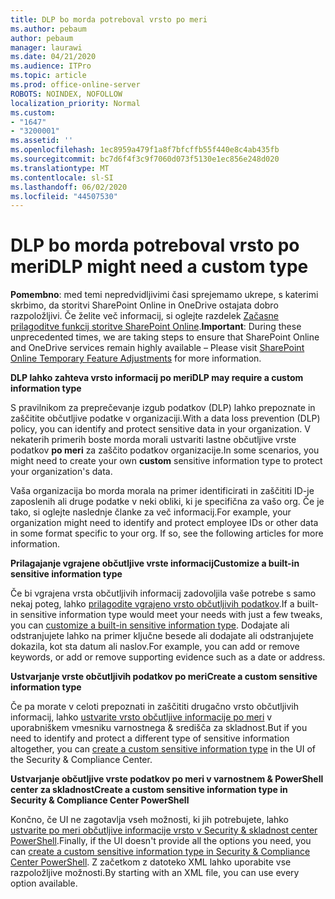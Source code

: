 ```yaml
---
title: DLP bo morda potreboval vrsto po meri
ms.author: pebaum
author: pebaum
manager: laurawi
ms.date: 04/21/2020
ms.audience: ITPro
ms.topic: article
ms.prod: office-online-server
ROBOTS: NOINDEX, NOFOLLOW
localization_priority: Normal
ms.custom:
- "1647"
- "3200001"
ms.assetid: ''
ms.openlocfilehash: 1ec8959a479f1a8f7bfcffb55f440e8c4ab435fb
ms.sourcegitcommit: bc7d6f4f3c9f7060d073f5130e1ec856e248d020
ms.translationtype: MT
ms.contentlocale: sl-SI
ms.lasthandoff: 06/02/2020
ms.locfileid: "44507530"
---
```

# <a name="dlp-might-need-a-custom-type"></a><span data-ttu-id="04f62-102">DLP bo morda potreboval vrsto po meri</span><span class="sxs-lookup"><span data-stu-id="04f62-102">DLP might need a custom type</span></span>

<span data-ttu-id="04f62-103">**Pomembno**: med temi nepredvidljivimi časi sprejemamo ukrepe, s katerimi skrbimo, da storitvi SharePoint Online in OneDrive ostajata dobro razpoložljivi. Če želite več informacij, si oglejte razdelek [Začasne prilagoditve funkcij storitve SharePoint Online](https://aka.ms/ODSPAdjustments).</span><span class="sxs-lookup"><span data-stu-id="04f62-103">**Important**: During these unprecedented times, we are taking steps to ensure that SharePoint Online and OneDrive services remain highly available – Please visit [SharePoint Online Temporary Feature Adjustments](https://aka.ms/ODSPAdjustments) for more information.</span></span>

<span data-ttu-id="04f62-104">**DLP lahko zahteva vrsto informacij po meri**</span><span class="sxs-lookup"><span data-stu-id="04f62-104">**DLP may require a custom information type**</span></span>

<span data-ttu-id="04f62-105">S pravilnikom za preprečevanje izgub podatkov (DLP) lahko prepoznate in zaščitite občutljive podatke v organizaciji.</span><span class="sxs-lookup"><span data-stu-id="04f62-105">With a data loss prevention (DLP) policy, you can identify and protect sensitive data in your organization.</span></span> <span data-ttu-id="04f62-106">V nekaterih primerih boste morda morali ustvariti lastne občutljive vrste podatkov **po meri** za zaščito podatkov organizacije.</span><span class="sxs-lookup"><span data-stu-id="04f62-106">In some scenarios, you might need to create your own **custom** sensitive information type to protect your organization's data.</span></span>

<span data-ttu-id="04f62-107">Vaša organizacija bo morda morala na primer identificirati in zaščititi ID-je zaposlenih ali druge podatke v neki obliki, ki je specifična za vašo org. Če je tako, si oglejte naslednje članke za več informacij.</span><span class="sxs-lookup"><span data-stu-id="04f62-107">For example, your organization might need to identify and protect employee IDs or other data in some format specific to your org. If so, see the following articles for more information.</span></span>
  
 <span data-ttu-id="04f62-108">**Prilagajanje vgrajene občutljive vrste informacij**</span><span class="sxs-lookup"><span data-stu-id="04f62-108">**Customize a built-in sensitive information type**</span></span>
  
<span data-ttu-id="04f62-109">Če bi vgrajena vrsta občutljivih informacij zadovoljila vaše potrebe s samo nekaj poteg, lahko [prilagodite vgrajeno vrsto občutljivih podatkov](https://docs.microsoft.com/microsoft-365/compliance/customize-a-built-in-sensitive-information-type).</span><span class="sxs-lookup"><span data-stu-id="04f62-109">If a built-in sensitive information type would meet your needs with just a few tweaks, you can [customize a built-in sensitive information type](https://docs.microsoft.com/microsoft-365/compliance/customize-a-built-in-sensitive-information-type).</span></span> <span data-ttu-id="04f62-110">Dodajate ali odstranjujete lahko na primer ključne besede ali dodajate ali odstranjujete dokazila, kot sta datum ali naslov.</span><span class="sxs-lookup"><span data-stu-id="04f62-110">For example, you can add or remove keywords, or add or remove supporting evidence such as a date or address.</span></span>
  
 <span data-ttu-id="04f62-111">**Ustvarjanje vrste občutljivih podatkov po meri**</span><span class="sxs-lookup"><span data-stu-id="04f62-111">**Create a custom sensitive information type**</span></span>
  
<span data-ttu-id="04f62-112">Če pa morate v celoti prepoznati in zaščititi drugačno vrsto občutljivih informacij, lahko [ustvarite vrsto občutljive informacije po meri](https://docs.microsoft.com/microsoft-365/compliance/create-a-custom-sensitive-information-type) v uporabniškem vmesniku varnostnega & središča za skladnost.</span><span class="sxs-lookup"><span data-stu-id="04f62-112">But if you need to identify and protect a different type of sensitive information altogether, you can [create a custom sensitive information type](https://docs.microsoft.com/microsoft-365/compliance/create-a-custom-sensitive-information-type) in the UI of the Security & Compliance Center.</span></span>
  
<span data-ttu-id="04f62-113">**Ustvarjanje občutljive vrste podatkov po meri v varnostnem & PowerShell center za skladnost**</span><span class="sxs-lookup"><span data-stu-id="04f62-113">**Create a custom sensitive information type in Security & Compliance Center PowerShell**</span></span>

<span data-ttu-id="04f62-114">Končno, če UI ne zagotavlja vseh možnosti, ki jih potrebujete, lahko [ustvarite po meri občutljive informacije vrsto v Security & skladnost center PowerShell](https://docs.microsoft.com/microsoft-365/compliance/create-a-custom-sensitive-information-type-in-scc-powershell).</span><span class="sxs-lookup"><span data-stu-id="04f62-114">Finally, if the UI doesn't provide all the options you need, you can [create a custom sensitive information type in Security & Compliance Center PowerShell](https://docs.microsoft.com/microsoft-365/compliance/create-a-custom-sensitive-information-type-in-scc-powershell).</span></span> <span data-ttu-id="04f62-115">Z začetkom z datoteko XML lahko uporabite vse razpoložljive možnosti.</span><span class="sxs-lookup"><span data-stu-id="04f62-115">By starting with an XML file, you can use every option available.</span></span>
